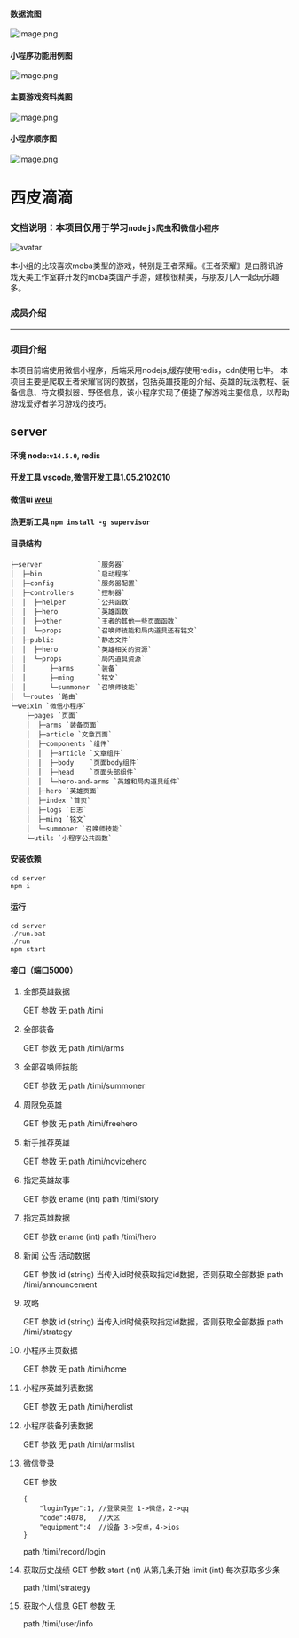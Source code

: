 #### 数据流图
![image.png](/uploads/6321094BA20B4CCBABCE242F2547230D/image.png)

#### 小程序功能用例图
![image.png](/uploads/44D87846AEA74FD88699D30E456337D4/image.png)

#### 主要游戏资料类图
![image.png](/uploads/D20EBDF856E5480BBD1EB10C35AC04C0/image.png)

#### 小程序顺序图
![image.png](/uploads/796C47271A78470FB015FF66B543C357/image.png)

# 西皮滴滴
### 文档说明：本项目仅用于学习`nodejs爬虫`和`微信小程序`

![avatar](https://git.code.tencent.com/se2021/team01/timi/raw/19ac91a75e7221ffd54da9cdff4a5952401d6c6e/server/public/hero/%E8%89%BE%E7%90%B3/Wallpaper/skin-bigskin-%E5%A5%B3%E6%AD%A6%E7%A5%9E.png)

本小组的比较喜欢moba类型的游戏，特别是王者荣耀。《王者荣耀》是由腾讯游戏天美工作室群开发的moba类国产手游，建模很精美，与朋友几人一起玩乐趣多。

### 成员介绍

***

### 项目介绍
本项目前端使用微信小程序，后端采用nodejs,缓存使用redis，cdn使用七牛。
本项目主要是爬取王者荣耀官网的数据，包括英雄技能的介绍、英雄的玩法教程、装备信息、符文模拟器、野怪信息，该小程序实现了便捷了解游戏主要信息，以帮助游戏爱好者学习游戏的技巧。

## server
#### 环境 node:`v14.5.0`, redis
#### 开发工具 vscode,微信开发工具1.05.2102010
#### 微信ui [weui](https://developers.weixin.qq.com/miniprogram/dev/extended/weui/)
#### 热更新工具 `npm install -g supervisor  `
#### 目录结构

    ├─server              `服务器`
    │  ├─bin              `启动程序`
    │  ├─config           `服务器配置`
    │  ├─controllers      `控制器`
    │  │  ├─helper        `公共函数`
    │  │  ├─hero          `英雄函数`
    │  │  ├─other         `王者的其他一些页面函数`
    │  │  └─props         `召唤师技能和局内道具还有铭文`
    │  ├─public           `静态文件`
    │  │  ├─hero          `英雄相关的资源`
    │  │  └─props         `局内道具资源`
    │  │      ├─arms      `装备`
    │  │      ├─ming      `铭文`
    │  │      └─summoner  `召唤师技能`
    │  └─routes `路由`
    └─weixin `微信小程序`
        ├─pages `页面`
        │  ├─arms `装备页面`
        │  ├─article `文章页面`
        │  ├─components `组件`
        │  │  ├─article `文章组件`
        │  │  ├─body    `页面body组件`
        │  │  ├─head    `页面头部组件`
        │  │  └─hero-and-arms `英雄和局内道具组件`
        │  ├─hero `英雄页面`
        │  ├─index `首页`
        │  ├─logs `日志`
        │  ├─ming `铭文`
        │  └─summoner `召唤师技能`
        └─utils `小程序公共函数`
    
#### 安装依赖

    cd server
    npm i

#### 运行

    cd server
    ./run.bat
    ./run
    npm start

#### 接口（端口5000）

1. 全部英雄数据
    
    GET
    参数 无
    path /timi

2. 全部装备
    
    GET
    参数 无
    path /timi/arms

3. 全部召唤师技能
    
    GET
    参数 无
    path /timi/summoner    

3. 周限免英雄
    
    GET
    参数 无
    path /timi/freehero        

4. 新手推荐英雄
    
    GET
    参数 无
    path /timi/novicehero        

5. 指定英雄故事
    
    GET
    参数 ename (int)
    path /timi/story      

6. 指定英雄数据
    
    GET
    参数 ename (int)
    path /timi/hero      

7. 新闻 公告 活动数据
    
    GET
    参数 id (string) 当传入id时候获取指定id数据，否则获取全部数据
    path /timi/announcement      

8. 攻略
    
    GET
    参数 id (string) 当传入id时候获取指定id数据，否则获取全部数据
    path /timi/strategy

9. 小程序主页数据
    
    GET
    参数 无
    path /timi/home        

10. 小程序英雄列表数据
    
    GET
    参数 无
    path /timi/herolist          

11. 小程序装备列表数据
    
    GET
    参数 无
    path /timi/armslist  

12. 微信登录
    
    GET
    参数 

        {
            "loginType":1, //登录类型 1->微信，2->qq
            "code":4078,   //大区
            "equipment":4  //设备 3->安卓，4->ios
        }

    path /timi/record/login

13. 获取历史战绩
    GET
    参数 
        start (int) 从第几条开始
        limit (int) 每次获取多少条

    path /timi/strategy

14. 获取个人信息
    GET
    参数 无
        
    path /timi/user/info 